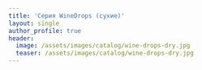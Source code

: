 ```yaml
---
title: 'Серия WineDrops (сухие)'
layout: single
author_profile: true
header:
  image: /assets/images/catalog/wine-drops-dry.jpg
  teaser: /assets/images/catalog/wine-drops-dry.jpg
---
```


